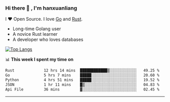 ### Hi there 👋 , I'm hanxuanliang

<!--
**hanxuanliang/hanxuanliang** is a ✨ _special_ ✨ repository because its `README.md` (this file) appears on your GitHub profile.

Here are some ideas to get you started:

- 🔭 I’m currently working on ...
- 🌱 I’m currently learning ...
- 👯 I’m looking to collaborate on ...
- 🤔 I’m looking for help with ...
- 💬 Ask me about ...
- 📫 How to reach me: ...
- 😄 Pronouns: ...
- ⚡ Fun fact: ...
-->
I ❤ Open Source. I love [Go](https://golang.org) and [Rust](https://www.rust-lang.org/zh-CN/).

* Long-time Golang user
* A novice Rust learner
* A developer who loves databases

[![Top Langs](https://github-readme-stats.vercel.app/api?username=hanxuanliang&show_icons=true&count_private=true&line_height=40)](https://github.com/anuraghazra/github-readme-stats)

📊 **This week I spent my time on**
<!--START_SECTION:waka-->

```txt
Rust             12 hrs 14 mins  ████████████▒░░░░░░░░░░░░   49.25 %
Go               5 hrs 7 mins    █████░░░░░░░░░░░░░░░░░░░░   20.60 %
Python           4 hrs 51 mins   █████░░░░░░░░░░░░░░░░░░░░   19.52 %
JSON             1 hr 11 mins    █▒░░░░░░░░░░░░░░░░░░░░░░░   04.83 %
Api File         36 mins         ▓░░░░░░░░░░░░░░░░░░░░░░░░   02.45 %
```

<!--END_SECTION:waka-->

***
